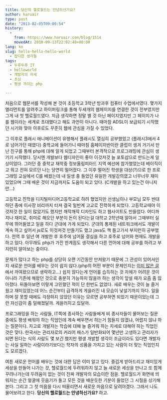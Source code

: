 ```yaml
---
title: 당신의 헬로월드는 안녕하신가요?
author: haruair
type: post
date: "2013-02-05T09:00:54"
history:
  - 
    from: https://www.haruair.com/blog/1514
    movedAt: 2018-09-13T22:02:40+00:00
lang: ko
slug: hello-hello-hello-world
  - 잡다한 생각들
tags:
  - 두루두루 IT
  - helloworld
  - 개발자의 자세
  - 초심
  - 평생 까이는 php

---
```

처음으로 웹문서를 작성해 본 것이 초등학교 3학년 방과후 컴퓨터 수업에서였다. 몇가지 엘리먼트를 알려주고 하이퍼링크를 통해 두세개의 웹페이지를 연결한 것이 전부였지만 그게 내 첫 헬로월드였다. 지금 생각하면 정말 별 것 아닌 페이지였지만 그 페이지가 나를 웹이라는 세계로 초대했다고 해도 과언이 아니다. 때마침 ADSL이 보급되기 시작했던 시기와 맞아 이후로도 꾸준히 웹에 관심을 가질 수 있었다.

그 이후로 플래시 애니메이션이 유행해서 플래시도 열심히 공부했었고 (플래시3에서 4로 넘어가던 때였다) 중학교에 들어가니 때마침 홈페이지반이란 클럽이 생겨 거기서 만난 친구를 통해 php에 대해 알게 되었고 그때부터 본격적으로 프로그래밍에 관심이 생기기 시작했다. 당시엔 개발보다 웹디자인이 좋아 이것저것 늘 포토샵으로 만드는게 일상이었다. 그러던 중 중학교 재학중 정보올림피아드 지역 예선에 참가했었는데 베이직이고 뭐고 전혀 모르던 나는 당연히 떨어졌다. 그 이후 떨어진 학생을 대상(?)으로 한 프로그래밍 교실에서 C를 배웠는데 내 일생 중 들었던 유일한 개발강의였고 너무너무 재미있었으며 그때 배운 것이 지금까지도 도움이 되고 있다. (C개발을 하고 있는건 아니지만&#8230;)

고등학교 진학을 디지털미디어고등학교로 하려 했었지만 선생님이나 부모님 모두 반대하던 중에 이사장 비리까지 터져 결국 일반계 고교로 진학하게 되었다. 고등학교때야 이것저것 한 일이 많았기도 했지만 깨작깨작 디자인도 하고 웹사이트도 만들었다. 어디까지나 재미로, 취미로 해오던 부분이 돈이 된다는걸 대학교 2학년때 알아서 그때부터 실무에 뛰어들었고 일을 하다 군대에 가게 되었다. 군대의 통제된 네트워크에서도 개발이 계속 하고 싶어서 js로도 이것저것 만들기도 했고 java도 책 들고가서 부지런히 공부했다. 전역 후 일년 여 개발한 후 호주에 넘어올 결심을 하고 호주로 넘어와 현재도 개발을 하고 있다. 아무래도 php가 가진 한계점도 생각해서 다른 언어에 대해 공부를 하려고 부지런히 알아보는 중이다.

문제가 많다고 하는 php를 상당히 오랜 기간동안 만져왔기 때문에 그 관성이 있어서인지 새로운 언어를 배우는 것이 쉽지 않다.(php의 어떤 부분이 문제인지는 <a href="http://ko.blog.influx.kr/2012/04/php.html" target="_blank">이미 많은 글</a>에서 까여왔으므로 생략하고&#8230;) 쉽지 않다는게 언어를 습득하는 것 자체가 어려운 것이 아니라 기존에 해왔던 것으로 충분히 가능하지 않을까 하는 생각이 앞설 때가 요즘 좀 많아졌다. 뒤돌아보면 이렇게 고민했던 적이 단 한번도 없었다. 새로 배우는 것이 늘 즐거웠고 재미있었는데 어느 순간부터 급격하게 게을러진 내 모습이 낯설기까지 하다. 일을 하며 잘 못할 때에도 걱정하지 않았던 이유는 모르면 공부하면 되었기 때문이었는데 그런 자신감이 좀 덜해졌달까. 게을러지고 있달까.

프로그래밍을 하는 사람들, IT쪽에 종사하는 사람들에게 비 종사자들이 물어보는 질문 중에도 평생 배워야 하는 직업인데 계속 배우면서 하는거 힘들지 않겠냐, 어렵지 않냐 하는 질문이다. 자고로 개발자는 학습에 대해 늘 즐거워 하는 자세로 대해야 하는 직업인 것은 맞다. 한국서는 관리자로의 커리어 패스가 일반화되어 몇년만 고생하고 관리자가 되면 된다는 식의 사람도 몇 보긴 했지만 평생 개발할 생각이 조금이라도 있다면 개발자는 사실 일하는 사람이라기보다는 학자의 성품을 가지고 있는 사람이 더 맞는 직업인지도 모르겠다.

여튼 새로운 언어를 배우는 것에 대한 답은 이미 알고 있다. 즐겁게 받아드리고 재미있게 세상을 만들어 나가는 것, 헬로월드에 두려워하지 않고 늘 새로운 세상을 만나고 또 함께 꾸려나가는데 두려움이 없는 것이 진짜 개발자의 모습이란 점을. 헬로월드가 화면에 띄워지는 순간 얼굴에 웃음기가 돌고 모든 것을 배운듯한 기분이 들었던 그 시절을 상기해본다. 그리고 그 첫 마음을 다시 떠올리면서 새로운 마음으로 달려야겠다. 그래서 나도 물어보려고 한다. **당신의 헬로월드는 안녕하신가요?** 하고.